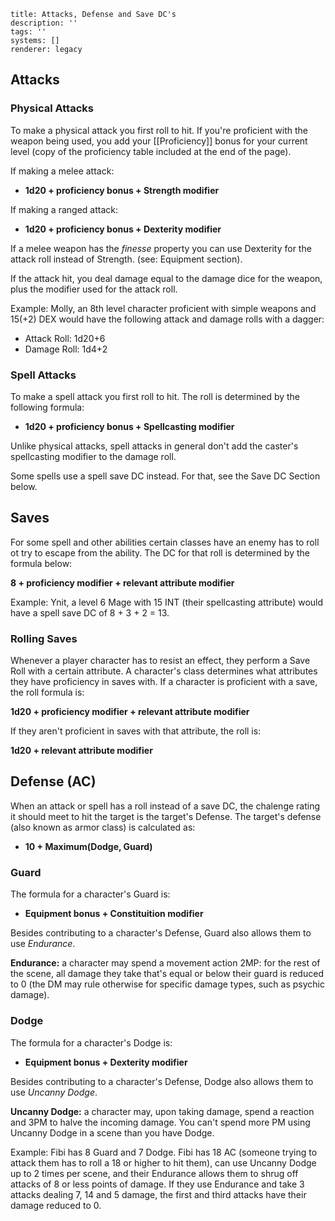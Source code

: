 ```metadata
title: Attacks, Defense and Save DC's
description: ''
tags: ''
systems: []
renderer: legacy

```

## Attacks

### Physical Attacks
To make a physical attack you first roll to hit. If you're proficient with the weapon being used, you add your [[Proficiency]] bonus for your current level (copy of the proficiency table included at the end of the page).

If making a melee attack:
  - **1d20 + proficiency bonus + Strength modifier**

If making a ranged attack:
  - **1d20 + proficiency bonus + Dexterity modifier**

If a melee weapon has the *finesse* property you can use Dexterity for the attack roll instead of Strength. (see: Equipment section).

If the attack hit, you deal damage equal to the damage dice for the weapon, plus the modifier used for the attack roll.

Example: Molly, an 8th level character proficient with simple weapons and 15(+2) DEX would have the following attack and damage rolls with a dagger:
- Attack Roll: 1d20+6
- Damage Roll: 1d4+2

### Spell Attacks
To make a spell attack you first roll to hit. The roll is determined by the following formula:
  - **1d20 + proficiency bonus + Spellcasting modifier**
	
Unlike physical attacks, spell attacks in general don't add the caster's spellcasting modifier to the damage roll.

Some spells use a spell save DC instead. For that, see the Save DC Section below.

## Saves
For some spell and other abilities certain classes have an enemy has to roll ot try to escape from the ability. The DC for that roll is determined by the formula below:

**8 + proficiency modifier + relevant attribute modifier**

Example: Ynit, a level 6 Mage with 15 INT (their spellcasting attribute) would have a spell save DC of 8 + 3 + 2 = 13.

### Rolling Saves
Whenever a player character has to resist an effect, they perform a Save Roll with a certain attribute. A character's class determines what attributes they have proficiency in saves with. If a character is proficient with a save, the roll formula is:

**1d20 + proficiency modifier + relevant attribute modifier**

If they aren't proficient in saves with that attribute, the roll is:

**1d20 + relevant attribute modifier**

## Defense (AC)
<div></div>
When an attack or spell has a roll instead of a save DC, the chalenge rating it should meet to hit the target is the target's Defense. The target's defense (also known as armor class) is calculated as:

- **10 + Maximum(Dodge, Guard)**

### Guard
The formula for a character's Guard is:

- **Equipment bonus + Constituition modifier**

Besides contributing to a character's Defense, Guard also allows them to use *Endurance*.

**Endurance:** a character may spend a movement action 2MP: for the rest of the scene, all damage they take that's equal or below their guard is reduced to 0 (the DM may rule otherwise for specific damage types, such as psychic damage). 

### Dodge
The formula for a character's Dodge is:

- **Equipment bonus + Dexterity modifier**

Besides contributing to a character's Defense, Dodge also allows them to use *Uncanny Dodge*.

**Uncanny Dodge:** a character may, upon taking damage, spend a reaction and 3PM to halve the incoming damage. You can't spend more PM using Uncanny Dodge in a scene than you have Dodge.

Example: Fibi has 8 Guard and 7 Dodge. Fibi has 18 AC (someone trying to attack them has to roll a 18 or higher to hit them), can use Uncanny Dodge up to 2 times per scene, and their Endurance allows them to shrug off attacks of 8 or less points of damage. If they use Endurance and take 3 attacks dealing 7, 14 and 5 damage, the first and third attacks have their damage reduced to 0.

